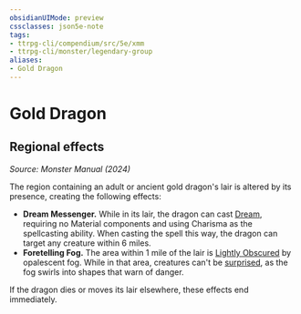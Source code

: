 ```yaml
---
obsidianUIMode: preview
cssclasses: json5e-note
tags:
- ttrpg-cli/compendium/src/5e/xmm
- ttrpg-cli/monster/legendary-group
aliases:
- Gold Dragon
---
```

# Gold Dragon

## Regional effects
_Source: Monster Manual (2024)_

The region containing an adult or ancient gold dragon's lair is altered by its presence, creating the following effects:

- **Dream Messenger.** While in its lair, the dragon can cast [Dream](/3-Mechanics/CLI/spells/dream-xphb.md), requiring no Material components and using Charisma as the spellcasting ability. When casting the spell this way, the dragon can target any creature within 6 miles.  
- **Foretelling Fog.** The area within 1 mile of the lair is [Lightly Obscured](/3-Mechanics/CLI/variant-rules/lightly-obscured-xphb.md) by opalescent fog. While in that area, creatures can't be [surprised](/3-Mechanics/CLI/conditions.md#Surprised), as the fog swirls into shapes that warn of danger.  

If the dragon dies or moves its lair elsewhere, these effects end immediately.